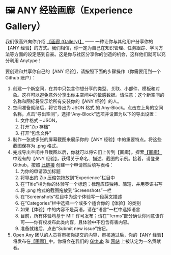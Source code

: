 # 🖼 ANY 经验画廊（Experience Gallery）

我们很高兴向你介绍 [【画廊 (Gallery)】](https://gallery.any.coop/) —— 一种让你与其他用户分享你的【ANY 经验】的方式。我们相信，你一定为自己在知识管理、任务跟踪、学习方法等方面的设定感到自豪。这是你与社区分享你的创造的机会，这样他们就可以充分利用 Anytype！

要创建和共享你自己的【ANY 经验】，请按照下面的步骤操作（你需要用到一个 Github 账户）：

1. 创建一个新空间，在其中只包含你想分享的类型、关联、小部件、模板和对象。这样可以避免意外分享出你主空间中的敏感数据。请注意：这个新空间的名称和图标将显示给所有安装你的【ANY 经验】的人。
2. 空间准备就绪后，将它导出为 JSON 格式 的 Any-Block。点击左上角的空间名称，点击“导出空间”，选择“Any-Block”选项并设置为以下的导出设置：
   1. 文件格式 – JSON，
   2. 打开“Zip 存档”
   3. 打开“包含文件”
3. 制作一张或多张的屏幕截图来展示你的【ANY 经验】中的重要特点。将这些截图保存为 .png 格式。
4. 完成导出空间并且截图以后，你就可以将它们上传到【画廊】。探索[【画廊】](https://gallery.any.coop/)中现有的【ANY 经验】，获得关于命名、描述、截图的示例。接着，请登录 Github，按照 [此链接](https://github.com/anyproto/gallery/issues/new?assignees=\&labels=experience\&projects=\&template=new\_experience.yml) 创建一个申请然后填写表格：
   1. 为你的申请添加标题
   2. 将导出的 Zip 压缩包拖放到“Experience”栏目中
   3. 在“Title”栏为你的体验写一个标题；标题应该独特、简短，并用英语书写
   4. 将 .png 格式的截图拖放到“Screenshots”一栏
   5. 在“Screenshots”栏目中为这个体验写一段英文描述
   6. 在“Categories”栏中选择一个或多个适合你的【体验】的类别
   7. 如果【体验】中的内容不是英语，请在“语言”一栏中选择语言
   8. 目前，所有体验均基于 MIT 许可发布；请在“Terms”部分确认你同意该许可——你有权发布此类内容，且体验中不包含有害内容。
   9. 准备就绪后，点击“Submit new issue”按钮。
5. Open Any 团队的人员将审核你提交的内容，审核通过后，你的【ANY 经验】将发布在[【画廊】](https://gallery.any.coop)中。你将会在我们的 [Github](https://github.com/anyproto/contributors) 和 [网站](https://anytype.io/contributors) 上被认定为一名贡献者。
